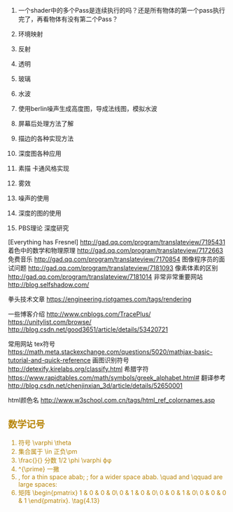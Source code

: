 1. 一个shader中的多个Pass是连续执行的吗？还是所有物体的第一个pass执行完了，再看物体有没有第二个Pass？


1. 环境映射
2. 反射
3. 透明
4. 玻璃
5. 水波
6. 使用berlin噪声生成高度图，导成法线图，模拟水波

1. 屏幕后处理方法了解
1. 描边的各种实现方法
2. 深度图各种应用

1. 素描 卡通风格实现
2. 雾效
3. 噪声的使用
4. 深度的图的使用

1. PBS理论 深度研究


[Everything has Fresnel]
http://gad.qq.com/program/translateview/7195431
着色中的数学和物理原理
http://gad.qq.com/program/translateview/7172663
免费音乐
http://gad.qq.com/program/translateview/7170854
图像程序员的面试问题
http://gad.qq.com/program/translateview/7181093
像素体素的区别
http://gad.qq.com/program/translateview/7181014
非常非常重要网站
http://blog.selfshadow.com/

拳头技术文章
https://engineering.riotgames.com/tags/rendering

一些博客介绍
http://www.cnblogs.com/TracePlus/
https://unitylist.com/browse/
http://blog.csdn.net/good3651/article/details/53420721

常用网站
tex符号  https://math.meta.stackexchange.com/questions/5020/mathjax-basic-tutorial-and-quick-reference
画图识别符号 http://detexify.kirelabs.org/classify.html
希腊字符 https://www.rapidtables.com/math/symbols/greek_alphabet.html#
翻译参考
http://blog.csdn.net/chenjinxian_3d/article/details/52650001

html颜色名
http://www.w3school.com.cn/tags/html_ref_colornames.asp

<font color="tomato">
<font color="limegreen">
<font color="Chocolate">
<font color="BlueViolet">
<font color="DarkGoldenRod">

## 数学记号
1. 符号 \varphi \theta
2. 集合属于 \in   正负\pm
3. \frac{}{} 分数 1/2 \phi \varphi  ϕφ
4. ^{\prime} 一撇
5.  \, for a thin space abab; \; for a wider space abab.  \quad and \qquad are large spaces: 
6. 矩阵
\begin{pmatrix}
1 & 0 & 0 & 0\\
0 & 1 & 0 & 0\\
0 & 0 & 1 & 0\\
0 & 0 & 0 & 1
\end{pmatrix}.  \tag{4.13}